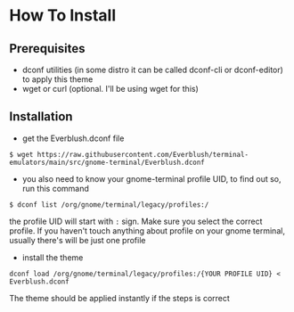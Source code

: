 # How To Install 

## Prerequisites
- dconf utilities (in some distro it can be called dconf-cli or dconf-editor) to apply this theme
- wget or curl (optional. I'll be using wget for this)

## Installation

- get the Everblush.dconf file 
```
$ wget https://raw.githubusercontent.com/Everblush/terminal-emulators/main/src/gnome-terminal/Everblush.dconf
```

- you also need to know your gnome-terminal profile UID, to find out so, run this command
```
$ dconf list /org/gnome/terminal/legacy/profiles:/
```
the profile UID will start with ```:``` sign. Make sure you select the correct profile. If you haven't touch anything about profile on your gnome terminal, usually there's will be just one profile

- install the theme
```
dconf load /org/gnome/terminal/legacy/profiles:/{YOUR PROFILE UID} < Everblush.dconf
```
The theme should be applied instantly if the steps is correct
